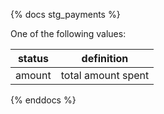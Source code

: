 {% docs stg_payments %}
	
One of the following values: 

| status         | definition                                       |
|----------------|--------------------------------------------------|
| amount         | total amount spent                   |

{% enddocs %}
